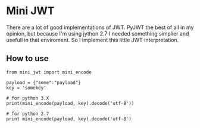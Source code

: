 # Mini JWT

There are a lot of good implementations of JWT. PyJWT the best
of all in my opinion, but because I'm using jython 2.7
I needed something simplier and usefull in that enviroment.
So I implement this little JWT interpretation.

## How to use

```
from mini_jwt import mini_encode

payload = {"some":"payload"}
key = 'somekey'

# for python 3.X
print(mini_encode(payload, key).decode('utf-8'))

# for python 2.7
print mini_encode(payload, key).decode('utf-8')
```